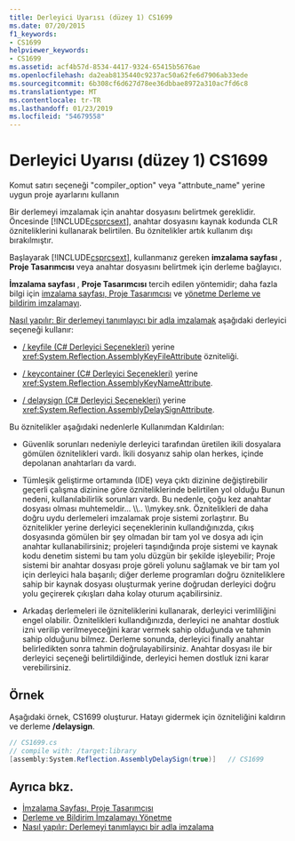 ```yaml
---
title: Derleyici Uyarısı (düzey 1) CS1699
ms.date: 07/20/2015
f1_keywords:
- CS1699
helpviewer_keywords:
- CS1699
ms.assetid: acf4b57d-8534-4417-9324-65415b5676ae
ms.openlocfilehash: da2eab8135440c9237ac50a62fe6d7906ab33ede
ms.sourcegitcommit: 6b308cf6d627d78ee36dbbae8972a310ac7fd6c8
ms.translationtype: MT
ms.contentlocale: tr-TR
ms.lasthandoff: 01/23/2019
ms.locfileid: "54679558"
---
```

# <a name="compiler-warning-level-1-cs1699"></a>Derleyici Uyarısı (düzey 1) CS1699
Komut satırı seçeneği "compiler_option" veya "attrıbute_name" yerine uygun proje ayarlarını kullanın  
  
 Bir derlemeyi imzalamak için anahtar dosyasını belirtmek gereklidir. Öncesinde [!INCLUDE[csprcsext](~/includes/csprcsext-md.md)], anahtar dosyasını kaynak kodunda CLR özniteliklerini kullanarak belirtilen. Bu öznitelikler artık kullanım dışı bırakılmıştır.  
  
 Başlayarak [!INCLUDE[csprcsext](~/includes/csprcsext-md.md)], kullanmanız gereken **imzalama sayfası** , **Proje Tasarımcısı** veya anahtar dosyasını belirtmek için derleme bağlayıcı.  
  
 **İmzalama sayfası** , **Proje Tasarımcısı** tercih edilen yöntemidir; daha fazla bilgi için [imzalama sayfası, Proje Tasarımcısı](/visualstudio/ide/reference/signing-page-project-designer) ve [yönetme Derleme ve bildirim imzalamayı](/visualstudio/ide/managing-assembly-and-manifest-signing).  
  
 [Nasıl yapılır: Bir derlemeyi tanımlayıcı bir adla imzalamak](../../../framework/app-domains/how-to-sign-an-assembly-with-a-strong-name.md) aşağıdaki derleyici seçeneği kullanır:  
  
-   [/ keyfile (C# Derleyici Seçenekleri)](../../../csharp/language-reference/compiler-options/keyfile-compiler-option.md) yerine <xref:System.Reflection.AssemblyKeyFileAttribute> özniteliği.  
  
-   [/ keycontainer (C# Derleyici Seçenekleri)](../../../csharp/language-reference/compiler-options/keycontainer-compiler-option.md) yerine <xref:System.Reflection.AssemblyKeyNameAttribute>.  
  
-   [/ delaysign (C# Derleyici Seçenekleri)](../../../csharp/language-reference/compiler-options/delaysign-compiler-option.md) yerine <xref:System.Reflection.AssemblyDelaySignAttribute>.  
  
 Bu öznitelikler aşağıdaki nedenlerle Kullanımdan Kaldırılan:  
  
-   Güvenlik sorunları nedeniyle derleyici tarafından üretilen ikili dosyalara gömülen öznitelikleri vardı. İkili dosyanız sahip olan herkes, içinde depolanan anahtarları da vardı.  
  
-   Tümleşik geliştirme ortamında (IDE) veya çıktı dizinine değiştirebilir geçerli çalışma dizinine göre özniteliklerinde belirtilen yol olduğu Bunun nedeni, kullanılabilirlik sorunları vardı. Bu nedenle, çoğu kez anahtar dosyası olması muhtemeldir... \\\\.. \\\mykey.snk. Öznitelikleri de daha doğru uydu derlemeleri imzalamak proje sistemi zorlaştırır. Bu öznitelikler yerine derleyici seçeneklerinin kullandığınızda, çıkış dosyasında gömülen bir şey olmadan bir tam yol ve dosya adı için anahtar kullanabilirsiniz; projeleri taşındığında proje sistemi ve kaynak kodu denetim sistemi bu tam yolu düzgün bir şekilde işleyebilir; Proje sistemi bir anahtar dosyası proje göreli yolunu sağlamak ve bir tam yol için derleyici hala başarılı; diğer derleme programları doğru özniteliklere sahip bir kaynak dosyası oluşturmak yerine doğrudan derleyici doğru yolu geçirerek çıkışları daha kolay oturum açabilirsiniz.  
  
-   Arkadaş derlemeleri ile özniteliklerini kullanarak, derleyici verimliliğini engel olabilir. Öznitelikleri kullandığınızda, derleyici ne anahtar dostluk izni verilip verilmeyeceğini karar vermek sahip olduğunda ve tahmin sahip olduğunu bilmez. Derleme sonunda, derleyici finally anahtar belirledikten sonra tahmin doğrulayabilirsiniz. Anahtar dosyası ile bir derleyici seçeneği belirtildiğinde, derleyici hemen dostluk izni karar verebilirsiniz.  
  
## <a name="example"></a>Örnek  
 Aşağıdaki örnek, CS1699 oluşturur. Hatayı gidermek için özniteliğini kaldırın ve derleme **/delaysign**.  
  
```csharp  
// CS1699.cs  
// compile with: /target:library  
[assembly:System.Reflection.AssemblyDelaySign(true)]   // CS1699  
```  
  
## <a name="see-also"></a>Ayrıca bkz.

- [İmzalama Sayfası, Proje Tasarımcısı](/visualstudio/ide/reference/signing-page-project-designer)
- [Derleme ve Bildirim İmzalamayı Yönetme](/visualstudio/ide/managing-assembly-and-manifest-signing)
- [Nasıl yapılır: Derlemeyi tanımlayıcı bir adla imzalama](../../../framework/app-domains/how-to-sign-an-assembly-with-a-strong-name.md)
